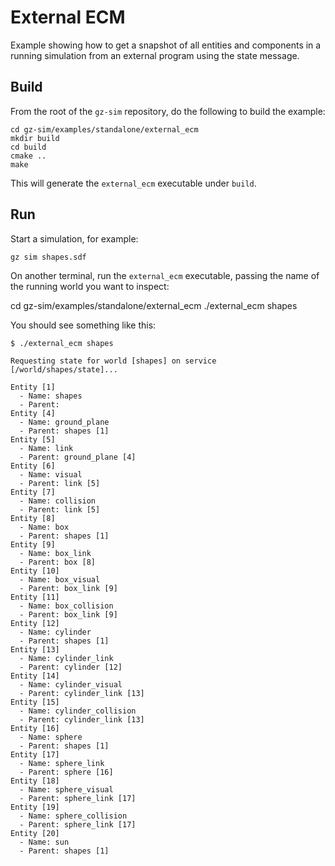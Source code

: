# External ECM

Example showing how to get a snapshot of all entities and components in a
running simulation from an external program using the state message.

## Build

From the root of the `gz-sim` repository, do the following to build the example:

~~~
cd gz-sim/examples/standalone/external_ecm
mkdir build
cd build
cmake ..
make
~~~

This will generate the `external_ecm` executable under `build`.

## Run

Start a simulation, for example:

    gz sim shapes.sdf

On another terminal, run the `external_ecm` executable, passing the name of the
running world you want to inspect:

  cd gz-sim/examples/standalone/external_ecm
  ./external_ecm shapes

You should see something like this:

```
$ ./external_ecm shapes

Requesting state for world [shapes] on service [/world/shapes/state]...

Entity [1]
  - Name: shapes
  - Parent:
Entity [4]
  - Name: ground_plane
  - Parent: shapes [1]
Entity [5]
  - Name: link
  - Parent: ground_plane [4]
Entity [6]
  - Name: visual
  - Parent: link [5]
Entity [7]
  - Name: collision
  - Parent: link [5]
Entity [8]
  - Name: box
  - Parent: shapes [1]
Entity [9]
  - Name: box_link
  - Parent: box [8]
Entity [10]
  - Name: box_visual
  - Parent: box_link [9]
Entity [11]
  - Name: box_collision
  - Parent: box_link [9]
Entity [12]
  - Name: cylinder
  - Parent: shapes [1]
Entity [13]
  - Name: cylinder_link
  - Parent: cylinder [12]
Entity [14]
  - Name: cylinder_visual
  - Parent: cylinder_link [13]
Entity [15]
  - Name: cylinder_collision
  - Parent: cylinder_link [13]
Entity [16]
  - Name: sphere
  - Parent: shapes [1]
Entity [17]
  - Name: sphere_link
  - Parent: sphere [16]
Entity [18]
  - Name: sphere_visual
  - Parent: sphere_link [17]
Entity [19]
  - Name: sphere_collision
  - Parent: sphere_link [17]
Entity [20]
  - Name: sun
  - Parent: shapes [1]
```
